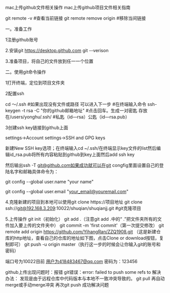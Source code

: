 mac上传github文件相关操作
mac上传github项目文件相关指南

git remote -v  #查看当前链接
git remote remove origin #移除当间链接

一。准备工作

1注册github账号

2.安装git https://desktop.github.com git --verison

3.准备项目，将自己的文件放到任一一个位置

二。使用git命令操作

1打开终端，定位到项目文件夹

2配置ssh

cd ～/.ssh
#如果出现没有文件或路径 可以进入下一步
#在终端输入命令
ssh-keygen -t rsa -C "你的github邮箱地址"
#点击回车。生成一对密匙  存放在/users/yonghu/.ssh/
#私匙（id—rsa）公匙（id—rsa.pub）

3创建ssh key链接到github上面

settings→Account settings→SSH and GPG keys

新建New SSH key选项；在终端输入cd ~/.ssh/在终端显示key文件的list然后编辑id_rsa.pub将所有内容粘贴到github到key上面然后add ssh key

然后输出ssh -T git@github.com如果成功就可以在git congfig里面设置自己的登陆名字和邮箱具体命令为：

git config --global user.name "your name"

git config --global user.email "your_email@youremail.com"

4.克隆新建的项目到本地可以使用git clone https://项目地址
git clone ssh://git@192.168.3.209:10022/shuqian/shuqianjj.git #git克隆项目

5.上传操作
git init（初始化）
git add .（注意git add .中的“ .”把文件夹所有的文件加入要上传的文件夹中）
git commit -m 'first commit'（第一次提交修改）
git remote add origin https://github.com/YihangRan/ZZQ1908.git
（这是新建仓库的http地址，查看自己的仓库的地址如下图，点击Clone or download按钮，复制即可）
git push -u origin master（执行这一步的时候会让你输入git的账号和密码）

端口号为10022目前 用户为418483467@qq.com  密码为：123456

github上传出现问题时：报错
git错误：error: failed to push some refs to
解决办法：
发现是由于远程仓库中代码版本与本地不一致冲突导致的。
git pull
再自动merge或手动merge冲突
再次git push
成功解决问题
